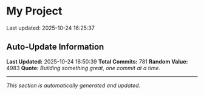 # My Project


Last updated: 2025-10-24 16:25:37




















































































































































































































































































































































































































































































































































































































































































































































































































































































































































































































































































































































































































## Auto-Update Information

**Last Updated:** 2025-10-24 16:50:39
**Total Commits:** 781
**Random Value:** 4983
**Quote:** _Building something great, one commit at a time._

---
_This section is automatically generated and updated._